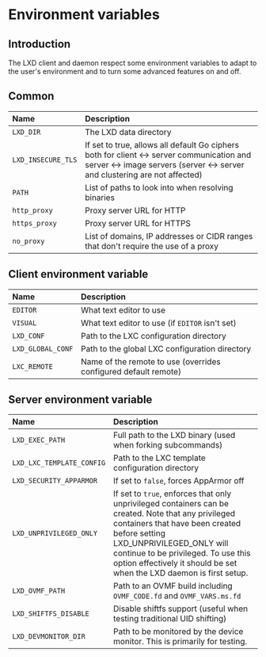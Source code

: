 # Environment variables

## Introduction
The LXD client and daemon respect some environment variables to adapt to
the user's environment and to turn some advanced features on and off.

## Common
Name                            | Description
:---                            | :----
`LXD_DIR`                       | The LXD data directory
`LXD_INSECURE_TLS`              | If set to true, allows all default Go ciphers both for client <-> server communication and server <-> image servers (server <-> server and clustering are not affected)
`PATH`                          | List of paths to look into when resolving binaries
`http_proxy`                    | Proxy server URL for HTTP
`https_proxy`                   | Proxy server URL for HTTPS
`no_proxy`                      | List of domains, IP addresses or CIDR ranges that don't require the use of a proxy

## Client environment variable
Name                            | Description
:---                            | :----
`EDITOR`                        | What text editor to use
`VISUAL`                        | What text editor to use (if `EDITOR` isn't set)
`LXD_CONF`                      | Path to the LXC configuration directory
`LXD_GLOBAL_CONF`               | Path to the global LXC configuration directory
`LXC_REMOTE`                    | Name of the remote to use (overrides configured default remote)

## Server environment variable
Name                            | Description
:---                            | :----
`LXD_EXEC_PATH`                 | Full path to the LXD binary (used when forking subcommands)
`LXD_LXC_TEMPLATE_CONFIG`       | Path to the LXC template configuration directory
`LXD_SECURITY_APPARMOR`         | If set to `false`, forces AppArmor off
`LXD_UNPRIVILEGED_ONLY`         | If set to `true`, enforces that only unprivileged containers can be created. Note that any privileged containers that have been created before setting LXD_UNPRIVILEGED_ONLY will continue to be privileged. To use this option effectively it should be set when the LXD daemon is first setup.
`LXD_OVMF_PATH`                 | Path to an OVMF build including `OVMF_CODE.fd` and `OVMF_VARS.ms.fd`
`LXD_SHIFTFS_DISABLE`           | Disable shiftfs support (useful when testing traditional UID shifting)
`LXD_DEVMONITOR_DIR`            | Path to be monitored by the device monitor. This is primarily for testing.
